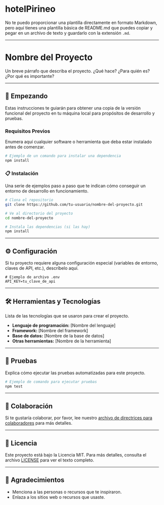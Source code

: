 # hotelPirineo

No te puedo proporcionar una plantilla directamente en formato Markdown, pero aquí tienes una plantilla básica de README.md que puedes copiar y pegar en un archivo de texto y guardarlo con la extensión `.md`.

-----

# Nombre del Proyecto

Un breve párrafo que describa el proyecto. ¿Qué hace? ¿Para quién es? ¿Por qué es importante?

-----

## 🚀 Empezando

Estas instrucciones te guiarán para obtener una copia de la versión funcional del proyecto en tu máquina local para propósitos de desarrollo y pruebas.

### Requisitos Previos

Enumera aquí cualquier software o herramienta que deba estar instalado antes de comenzar.

```bash
# Ejemplo de un comando para instalar una dependencia
npm install
```

### 📋 Instalación

Una serie de ejemplos paso a paso que te indican cómo conseguir un entorno de desarrollo en funcionamiento.

```bash
# Clona el repositorio
git clone https://github.com/tu-usuario/nombre-del-proyecto.git

# Ve al directorio del proyecto
cd nombre-del-proyecto

# Instala las dependencias (si las hay)
npm install
```

-----

## ⚙️ Configuración

Si tu proyecto requiere alguna configuración especial (variables de entorno, claves de API, etc.), descríbelo aquí.

```
# Ejemplo de archivo .env
API_KEY=tu_clave_de_api
```

-----

## 🛠️ Herramientas y Tecnologías

Lista de las tecnologías que se usaron para crear el proyecto.

  * **Lenguaje de programación:** [Nombre del lenguaje]
  * **Framework:** [Nombre del framework]
  * **Base de datos:** [Nombre de la base de datos]
  * **Otras herramientas:** [Nombre de la herramienta]

-----

## 🧪 Pruebas

Explica cómo ejecutar las pruebas automatizadas para este proyecto.

```bash
# Ejemplo de comando para ejecutar pruebas
npm test
```

-----

## 🤝 Colaboración

Si te gustaría colaborar, por favor, lee nuestro [archivo de directrices para colaboradores](https://www.google.com/search?q=CONTRIBUTING.md) para más detalles.

-----

## 📄 Licencia

Este proyecto está bajo la Licencia MIT. Para más detalles, consulta el archivo [LICENSE](https://www.google.com/search?q=LICENSE) para ver el texto completo.

-----

## 👏 Agradecimientos

  * Menciona a las personas o recursos que te inspiraron.
  * Enlaza a los sitios web o recursos que usaste.
